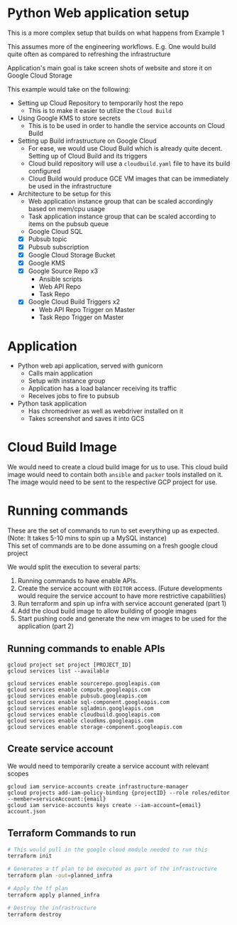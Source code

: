 # Python Web application setup

This is a more complex setup that builds on what happens from Example 1

This assumes more of the engineering workflows. E.g. One would build quite often as compared to refreshing the infrastructure

Application's main goal is take screen shots of website and store it on Google Cloud Storage

This example would take on the following:

- Setting up Cloud Repository to temporarily host the repo
  - This is to make it easier to utilize the `Cloud Build`
- Using Google KMS to store secrets
  - This is to be used in order to handle the service accounts on Cloud Build
- Setting up Build infrastructure on Google Cloud
  - For ease, we would use Cloud Build which is already quite decent. Setting up of Cloud Build and its triggers
  - Cloud build repository will use a `cloudbuild.yaml` file to have its build configured
  - Cloud Build would produce GCE VM images that can be immediately be used in the infrastructure
- Architecture to be setup for this
  - Web application instance group that can be scaled accordingly based on mem/cpu usage
  - Task application instance group that can be scaled according to items on the pubsub queue
  - Google Cloud SQL
  - [x] Pubsub topic
  - [x] Pubsub subscription
  - [x] Google Cloud Storage Bucket
  - [x] Google KMS
  - [x] Google Source Repo x3
    - Ansible scripts
    - Web API Repo
    - Task Repo
  - [x] Google Cloud Build Triggers x2
    - Web API Repo Trigger on Master
    - Task Repo Trigger on Master

# Application

- Python web api application, served with gunicorn
  - Calls main application
  - Setup with instance group
  - Application has a load balancer receiving its traffic
  - Receives jobs to fire to pubsub
- Python task application
  - Has chromedriver as well as webdriver installed on it
  - Takes screenshot and saves it into GCS

# Cloud Build Image

We would need to create a cloud build image for us to use. This cloud build image would need to contain both `ansible` and `packer` tools installed on it. The image would need to be sent to the respective GCP project for use.

# Running commands

These are the set of commands to run to set everything up as expected.  
(Note: It takes 5-10 mins to spin up a MySQL instance)  
This set of commands are to be done assuming on a fresh google cloud project

We would split the execution to several parts:

1. Running commands to have enable APIs.
2. Create the service account with `EDITOR` access. (Future developments would require the service account to have more restrictive capabilities)
3. Run terraform and spin up infra with service account generated (part 1)
4. Add the cloud build image to allow building of google images
5. Start pushing code and generate the new vm images to be used for the application (part 2)

## Running commands to enable APIs

```
gcloud project set project [PROJECT_ID]
gcloud services list --available

gcloud services enable sourcerepo.googleapis.com
gcloud services enable compute.googleapis.com
gcloud services enable pubsub.googleapis.com
gcloud services enable sql-component.googleapis.com
gcloud services enable sqladmin.googleapis.com
gcloud services enable cloudbuild.googleapis.com
gcloud services enable cloudkms.googleapis.com
gcloud services enable storage-component.googleapis.com
```

## Create service account

We would need to temporarily create a service account with relevant scopes

```
gcloud iam service-accounts create infrastructure-manager
gcloud projects add-iam-policy-binding {projectID} --role roles/editor --member=serviceAccount:{email}
gcloud iam service-accounts keys create --iam-account={email} account.json
```

## Terraform Commands to run

```bash
# This would pull in the google cloud module needed to run this
terraform init

# Generates a tf plan to be executed as part of the infrastructure
terraform plan -out=planned_infra

# Apply the tf plan
terraform apply planned_infra

# Destroy the infrastructure
terraform destroy
```
